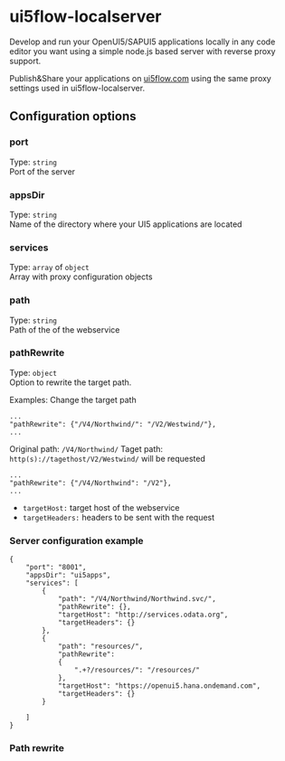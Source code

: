# ui5flow-localserver

Develop and run your OpenUI5/SAPUI5 applications locally in any code editor you want using a simple node.js based server with reverse proxy support.
 
Publish&Share your applications on [ui5flow.com](https://www.ui5flow.com) using the same proxy settings used in ui5flow-localserver.

## Configuration options

### port
Type: `string`  
Port of the server

### appsDir
Type: `string`  
Name of the directory where your UI5 applications are located

### services 
Type: `array` of `object`  
Array with proxy configuration objects

### path
Type: `string`  
Path of the of the webservice 

### pathRewrite
Type: `object`  
Option to rewrite the target path. 

Examples:
Change the target path
```
...
"pathRewrite": {"/V4/Northwind/": "/V2/Westwind/"},
...
```
Original path: `/V4/Northwind/`
Taget path: `http(s)://tagethost/V2/Westwind/` will be requested

```
...
"pathRewrite": {"/V4/Northwind": "/V2"},
...
```


* `targetHost:` target host of the webservice
* `targetHeaders:` headers to be sent with the request



### Server configuration example

```
{
    "port": "8001",
    "appsDir": "ui5apps",
    "services": [
        {
            "path": "/V4/Northwind/Northwind.svc/",
            "pathRewrite": {},
            "targetHost": "http://services.odata.org",
            "targetHeaders": {}
        },
        {
            "path": "resources/",
            "pathRewrite":
            {
                ".+?/resources/": "/resources/"
            },
            "targetHost": "https://openui5.hana.ondemand.com",
            "targetHeaders": {}
        }

    ]
}
```

### Path rewrite

